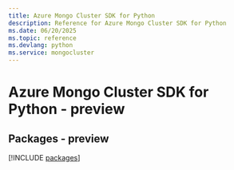 ```yaml
---
title: Azure Mongo Cluster SDK for Python
description: Reference for Azure Mongo Cluster SDK for Python
ms.date: 06/20/2025
ms.topic: reference
ms.devlang: python
ms.service: mongocluster
---
```

# Azure Mongo Cluster SDK for Python - preview
## Packages - preview
[!INCLUDE [packages](mongo-cluster-index.md)]